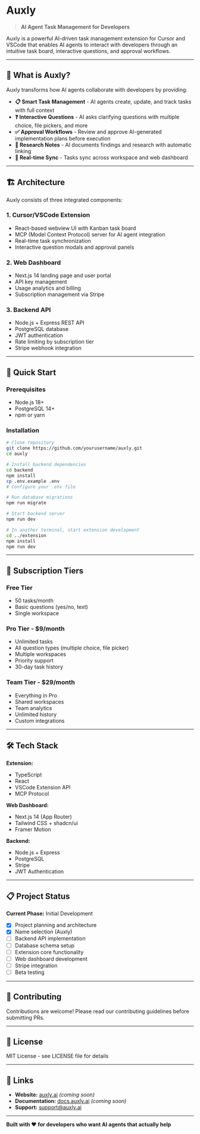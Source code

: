 # Auxly

> **AI Agent Task Management for Developers**

Auxly is a powerful AI-driven task management extension for Cursor and VSCode that enables AI agents to interact with developers through an intuitive task board, interactive questions, and approval workflows.

---

## 🎯 What is Auxly?

Auxly transforms how AI agents collaborate with developers by providing:

- **📋 Smart Task Management** - AI agents create, update, and track tasks with full context
- **❓ Interactive Questions** - AI asks clarifying questions with multiple choice, file pickers, and more
- **✅ Approval Workflows** - Review and approve AI-generated implementation plans before execution
- **📝 Research Notes** - AI documents findings and research with automatic linking
- **🔄 Real-time Sync** - Tasks sync across workspace and web dashboard

---

## 🏗️ Architecture

Auxly consists of three integrated components:

### 1. **Cursor/VSCode Extension**
- React-based webview UI with Kanban task board
- MCP (Model Context Protocol) server for AI agent integration
- Real-time task synchronization
- Interactive question modals and approval panels

### 2. **Web Dashboard**
- Next.js 14 landing page and user portal
- API key management
- Usage analytics and billing
- Subscription management via Stripe

### 3. **Backend API**
- Node.js + Express REST API
- PostgreSQL database
- JWT authentication
- Rate limiting by subscription tier
- Stripe webhook integration

---

## 🚀 Quick Start

### Prerequisites
- Node.js 18+ 
- PostgreSQL 14+
- npm or yarn

### Installation

```bash
# Clone repository
git clone https://github.com/yourusername/auxly.git
cd auxly

# Install backend dependencies
cd backend
npm install
cp .env.example .env
# Configure your .env file

# Run database migrations
npm run migrate

# Start backend server
npm run dev

# In another terminal, start extension development
cd ../extension
npm install
npm run dev
```

---

## 💎 Subscription Tiers

### **Free Tier**
- 50 tasks/month
- Basic questions (yes/no, text)
- Single workspace

### **Pro Tier - $9/month**
- Unlimited tasks
- All question types (multiple choice, file picker)
- Multiple workspaces
- Priority support
- 30-day task history

### **Team Tier - $29/month**
- Everything in Pro
- Shared workspaces
- Team analytics
- Unlimited history
- Custom integrations

---

## 🛠️ Tech Stack

**Extension:**
- TypeScript
- React
- VSCode Extension API
- MCP Protocol

**Web Dashboard:**
- Next.js 14 (App Router)
- Tailwind CSS + shadcn/ui
- Framer Motion

**Backend:**
- Node.js + Express
- PostgreSQL
- Stripe
- JWT Authentication

---

## 📋 Project Status

**Current Phase:** Initial Development
- [x] Project planning and architecture
- [x] Name selection (Auxly)
- [ ] Backend API implementation
- [ ] Database schema setup
- [ ] Extension core functionality
- [ ] Web dashboard development
- [ ] Stripe integration
- [ ] Beta testing

---

## 🤝 Contributing

Contributions are welcome! Please read our contributing guidelines before submitting PRs.

---

## 📄 License

MIT License - see LICENSE file for details

---

## 🔗 Links

- **Website:** [auxly.ai](https://auxly.ai) *(coming soon)*
- **Documentation:** [docs.auxly.ai](https://docs.auxly.ai) *(coming soon)*
- **Support:** support@auxly.ai

---

**Built with ❤️ for developers who want AI agents that actually help**

